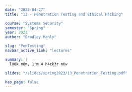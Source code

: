 ```yaml
---
date: "2023-04-27"
title: "13 - Penetration Testing and Ethical Hacking"

course: "Systems Security"
semester: "Spring"
year: 2023
author: "Bradley Manly"

slug: "PenTesting"
navbar_active_link: "lectures"

summary: |
  l00k m0m, 1'm 4 h4ck3r n0w

slides: "/slides/spring2023/13_Penetration_Testing.pdf"

has_page: false
---
```

